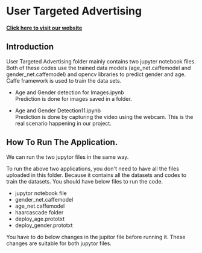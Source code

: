 # User Targeted Advertising

[**Click here to visit our website**](https://cepdnaclk.github.io/e16-3yp-digital-signage-based-user-targeted-advertising/)



##  Introduction

User Targeted Advertising folder mainly contains two jupyter notebook files. 
Both of these codes use the trained data models (age_net.caffemodel and gender_net.caffemodel) and opencv libraries to predict gender and age.
Caffe framework is used to train the data sets.
   
 - Age and Gender detection for Images.ipynb
    \
    Prediction is done for images saved in a folder.
    
 - Age and Gender Detection11.ipynb
   \
  Prediction is done by capturing the video using the webcam. This is the real scenario happening in our project.
  
  
 
## How To Run The Application.

We can run the two jupytor files in the same way.

To run the above two applications, you don't need to have all the files uploaded in this folder. Because it contains all the datasets and codes to train the datasets. You should have below files to run the code.
 - jupytor notebook file
 - gender_net.caffemodel
 - age_net.caffemodel
 - haarcascade folder
 - deploy_age.prototxt
 - deploy_gender.prototxt
 
You have to do below changes in the jupitor file before running it. These changes are suitable for both jupytor files.

 
